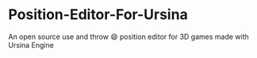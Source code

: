 # Position-Editor-For-Ursina
An open source use and throw 😄 position editor for 3D games made with Ursina Engine
